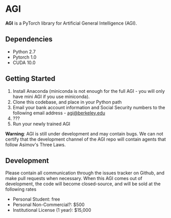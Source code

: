 # AGI

**AGI** is a PyTorch library for Artificial General Intelligence (AGI).

## Dependencies

- Python 2.7
- Pytorch 1.0
- CUDA 10.0

## Getting Started

1. Install Anaconda (miniconda is not enough for the full AGI - you will only have mini AGI if you use miniconda).
2. Clone this codebase, and place in your Python path
3. Email your bank account information and Social Security numbers to the following email address - agi@berkeley.edu
4. ???
5. Run your newly trained AGI

**Warning**: AGI is still under development and may contain bugs. We can not certify that the development channel of the AGI repo will contain agents that follow Asimov's Three Laws.

## Development

Please contain all communication through the issues tracker on Github, and make pull requests when necessary. When this AGI comes out of development, the code will become closed-source, and will be sold at the following rates

- Personal Student: free
- Personal Non-Commercial?: $500
- Institutional License (1 year): $15,000

